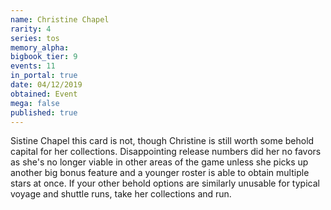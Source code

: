 ```yaml
---
name: Christine Chapel
rarity: 4
series: tos
memory_alpha:
bigbook_tier: 9
events: 11
in_portal: true
date: 04/12/2019
obtained: Event
mega: false
published: true
---
```


Sistine Chapel this card is not, though Christine is still worth some behold capital for her collections. Disappointing release numbers did her no favors as she's no longer viable in other areas of the game unless she picks up another big bonus feature and a younger roster is able to obtain multiple stars at once. If your other behold options are similarly unusable for typical voyage and shuttle runs, take her collections and run.

